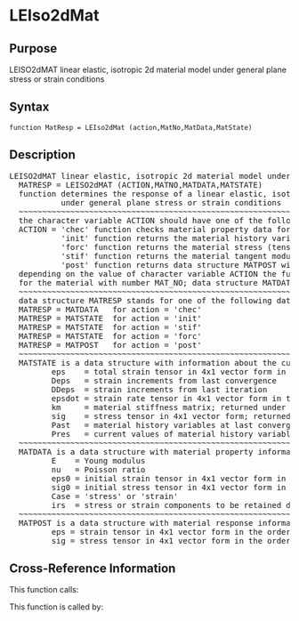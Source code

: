 
<!-- <a name="_top"></a>
<div><a href="../../index.md">Home</a> &gt;  <a href="#">src</a> &gt; <a href="index.md">Material_Library</a> &gt; LEIso2dMat.m</div> -->

<!--<table width="100%"><tr><td align="left"><a href="../../index.md"><img alt="<" border="0" src="../../left.png">&nbsp;Master index</a></td>
<td align="right"><a href="index.md">Index for src\Material_Library&nbsp;<img alt=">" border="0" src="../../right.png"></a></td></tr></table>-->
# LEIso2dMat
<!-- <h1>LEIso2dMat
</h1> -->

## <a name="_name"></a>Purpose

<!-- <h2 id="purpose"><a name="_name"></a>Purpose</h2> -->

LEISO2dMAT linear elastic, isotropic 2d material model under general plane stress or strain conditions

<!-- <div class="box"><strong>LEISO2dMAT linear elastic, isotropic 2d material model under general plane stress or strain conditions</strong></div> -->

## <a name="_synopsis"></a>Syntax

`function MatResp = LEIso2dMat (action,MatNo,MatData,MatState)` 
## <a name="_description"></a>Description

<pre class="comment">LEISO2dMAT linear elastic, isotropic 2d material model under general plane stress or strain conditions 
  MATRESP = LEISO2dMAT (ACTION,MATNO,MATDATA,MATSTATE)
  function determines the response of a linear elastic, isotropic material
           under general plane stress or strain conditions
  ~~~~~~~~~~~~~~~~~~~~~~~~~~~~~~~~~~~~~~~~~~~~~~~~~~~~~~~~~~~~~~~~~~~~~~~~~~~~~~~~~~~~~~~~~
  the character variable ACTION should have one of the following values
  ACTION = 'chec' function checks material property data for omissions and returns default values in MATDATA
           'init' function returns the material history variables in MATSTATE
           'forc' function returns the material stress (tensor) in MATSTATE
           'stif' function returns the material tangent modulus and the stress (tensor) in MATSTATE
           'post' function returns data structure MATPOST with post-processing information
  depending on the value of character variable ACTION the function returns information in data structure MATRESP
  for the material with number MAT_NO; data structure MATDATA supplies the material property data
  ~~~~~~~~~~~~~~~~~~~~~~~~~~~~~~~~~~~~~~~~~~~~~~~~~~~~~~~~~~~~~~~~~~~~~~~~~~~~~~~~~~~~~~~~~
  data structure MATRESP stands for one of the following data objects depending on value of ACTION 
  MATRESP = MATDATA   for action = 'chec'
  MATRESP = MATSTATE  for action = 'init'
  MATRESP = MATSTATE  for action = 'stif'
  MATRESP = MATSTATE  for action = 'forc'
  MATRESP = MATPOST   for action = 'post'
  ~~~~~~~~~~~~~~~~~~~~~~~~~~~~~~~~~~~~~~~~~~~~~~~~~~~~~~~~~~~~~~~~~~~~~~~~~~~~~~~~~~~~~~~~~
  MATSTATE is a data structure with information about the current material state in fields
         eps    = total strain tensor in 4x1 vector form in the order 11, 22, 33, 12
         Deps   = strain increments from last convergence
         DDeps  = strain increments from last iteration
         epsdot = strain rate tensor in 4x1 vector form in the order 11, 22, 33, 12
         km     = material stiffness matrix; returned under ACTION = 'stif'
         sig    = stress tensor in 4x1 vector form; returned under ACTION = 'stif' or 'forc'
         Past   = material history variables at last converged state
         Pres   = current values of material history variables
  ~~~~~~~~~~~~~~~~~~~~~~~~~~~~~~~~~~~~~~~~~~~~~~~~~~~~~~~~~~~~~~~~~~~~~~~~~~~~~~~~~~~~~~~~~
  MATDATA is a data structure with material property information; it has the fields
         E    = Young modulus
         nu   = Poisson ratio
         eps0 = initial strain tensor in 4x1 vector form in the order 11, 22, 33, 12
         sig0 = initial stress tensor in 4x1 vector form in the order 11, 22, 33, 12
         Case = 'stress' or 'strain'
         irs  = stress or strain components to be retained depending on Case
  ~~~~~~~~~~~~~~~~~~~~~~~~~~~~~~~~~~~~~~~~~~~~~~~~~~~~~~~~~~~~~~~~~~~~~~~~~~~~~~~~~~~~~~~~~
  MATPOST is a data structure with material response information for post-processing in fields
         eps = strain tensor in 4x1 vector form in the order 11, 22, 33, 12
         sig = stress tensor in 4x1 vector form in the order 11, 22, 33, 12</pre>
<!-- <div class="fragment"><pre class="comment">LEISO2dMAT linear elastic, isotropic 2d material model under general plane stress or strain conditions 
  MATRESP = LEISO2dMAT (ACTION,MATNO,MATDATA,MATSTATE)
  function determines the response of a linear elastic, isotropic material
           under general plane stress or strain conditions
  ~~~~~~~~~~~~~~~~~~~~~~~~~~~~~~~~~~~~~~~~~~~~~~~~~~~~~~~~~~~~~~~~~~~~~~~~~~~~~~~~~~~~~~~~~
  the character variable ACTION should have one of the following values
  ACTION = 'chec' function checks material property data for omissions and returns default values in MATDATA
           'init' function returns the material history variables in MATSTATE
           'forc' function returns the material stress (tensor) in MATSTATE
           'stif' function returns the material tangent modulus and the stress (tensor) in MATSTATE
           'post' function returns data structure MATPOST with post-processing information
  depending on the value of character variable ACTION the function returns information in data structure MATRESP
  for the material with number MAT_NO; data structure MATDATA supplies the material property data
  ~~~~~~~~~~~~~~~~~~~~~~~~~~~~~~~~~~~~~~~~~~~~~~~~~~~~~~~~~~~~~~~~~~~~~~~~~~~~~~~~~~~~~~~~~
  data structure MATRESP stands for one of the following data objects depending on value of ACTION 
  MATRESP = MATDATA   for action = 'chec'
  MATRESP = MATSTATE  for action = 'init'
  MATRESP = MATSTATE  for action = 'stif'
  MATRESP = MATSTATE  for action = 'forc'
  MATRESP = MATPOST   for action = 'post'
  ~~~~~~~~~~~~~~~~~~~~~~~~~~~~~~~~~~~~~~~~~~~~~~~~~~~~~~~~~~~~~~~~~~~~~~~~~~~~~~~~~~~~~~~~~
  MATSTATE is a data structure with information about the current material state in fields
         eps    = total strain tensor in 4x1 vector form in the order 11, 22, 33, 12
         Deps   = strain increments from last convergence
         DDeps  = strain increments from last iteration
         epsdot = strain rate tensor in 4x1 vector form in the order 11, 22, 33, 12
         km     = material stiffness matrix; returned under ACTION = 'stif'
         sig    = stress tensor in 4x1 vector form; returned under ACTION = 'stif' or 'forc'
         Past   = material history variables at last converged state
         Pres   = current values of material history variables
  ~~~~~~~~~~~~~~~~~~~~~~~~~~~~~~~~~~~~~~~~~~~~~~~~~~~~~~~~~~~~~~~~~~~~~~~~~~~~~~~~~~~~~~~~~
  MATDATA is a data structure with material property information; it has the fields
         E    = Young modulus
         nu   = Poisson ratio
         eps0 = initial strain tensor in 4x1 vector form in the order 11, 22, 33, 12
         sig0 = initial stress tensor in 4x1 vector form in the order 11, 22, 33, 12
         Case = 'stress' or 'strain'
         irs  = stress or strain components to be retained depending on Case
  ~~~~~~~~~~~~~~~~~~~~~~~~~~~~~~~~~~~~~~~~~~~~~~~~~~~~~~~~~~~~~~~~~~~~~~~~~~~~~~~~~~~~~~~~~
  MATPOST is a data structure with material response information for post-processing in fields
         eps = strain tensor in 4x1 vector form in the order 11, 22, 33, 12
         sig = stress tensor in 4x1 vector form in the order 11, 22, 33, 12</pre></div> -->

<!-- crossreference -->
## <a name="_cross"></a>Cross-Reference Information

This function calls:
<ul style="list-style-image:url(../../matlabicon.gif)">
</ul>
This function is called by:
<ul style="list-style-image:url(../../matlabicon.gif)">
</ul>
<!-- crossreference -->




<!-- <hr><address>Generated on Thu 09-Jul-2020 17:36:54 by <strong><a href="http://www.artefact.tk/software/matlab/m2html/" title="Matlab Documentation in HTML">m2html</a></strong> &copy; 2005</address> -->